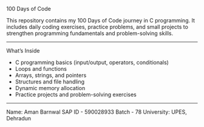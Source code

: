 100 Days of Code

This repository contains my 100 Days of Code journey in C programming.
It includes daily coding exercises, practice problems, and small projects to strengthen programming fundamentals and problem-solving skills.

---

What’s Inside

- C programming basics (input/output, operators, conditionals)
- Loops and functions
- Arrays, strings, and pointers
- Structures and file handling
- Dynamic memory allocation
- Practice projects and problem-solving exercises

---

Name: Aman Barnwal
SAP ID - 590028933
Batch - 78
University: UPES, Dehradun

